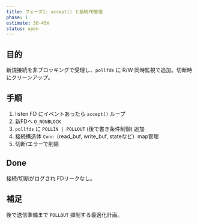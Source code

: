 ```yaml
---
title: フェーズ1: accept() と接続FD管理
phase: 1
estimate: 30-45m
status: open
---
```


## 目的
新規接続を非ブロッキングで受理し、`pollfds` に R/W 同時監視で追加。切断時にクリーンアップ。

## 手順
1. listen FD にイベントあったら `accept()` ループ
2. 新FDへ `O_NONBLOCK`
3. `pollfds` に `POLLIN | POLLOUT` (後で書き条件制御) 追加
4. 接続構造体 `Conn`（read_buf, write_buf, stateなど）map管理
5. 切断/エラーで削除

## Done
接続/切断がログされ FDリークなし。

## 補足
後で送信準備まで `POLLOUT` 抑制する最適化計画。
